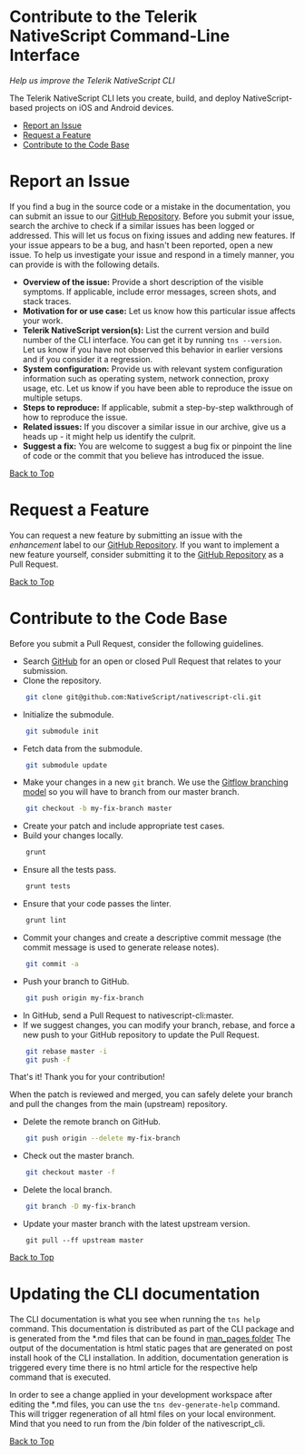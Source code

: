 Contribute to the Telerik NativeScript Command-Line Interface
===

*Help us improve the Telerik NativeScript CLI* 

The Telerik NativeScript CLI lets you create, build, and deploy NativeScript-based projects on iOS and Android devices.

* [Report an Issue](#bug "Learn how to report an issue")
* [Request a Feature](#request "Learn how to submit a feature or improvement request")
* [Contribute to the Code Base](#contribute "Learn how to submit your own improvements to the code")

Report an Issue
===
If you find a bug in the source code or a mistake in the documentation, you can submit an issue to our [GitHub Repository][2].
Before you submit your issue, search the archive to check if a similar issues has been logged or addressed. This will let us focus on fixing issues and adding new features.
If your issue appears to be a bug, and hasn't been reported, open a new issue. To help us investigate your issue and respond in a timely manner, you can provide is with the following details.

* **Overview of the issue:** Provide a short description of the visible symptoms. If applicable, include error messages, screen shots, and stack traces.
* **Motivation for or use case:** Let us know how this particular issue affects your work.
* **Telerik NativeScript version(s):** List the current version and build number of the CLI interface. You can get it by running `tns --version`. Let us know if you have not observed this behavior in earlier versions and if you consider it a regression.
* **System configuration:** Provide us with relevant system configuration information such as operating system, network connection, proxy usage, etc. Let us know if you have been able to reproduce the issue on multiple setups.
* **Steps to reproduce:** If applicable, submit a step-by-step walkthrough of how to reproduce the issue.
* **Related issues:** If you discover a similar issue in our archive, give us a heads up - it might help us identify the culprit.
* **Suggest a fix:** You are welcome to suggest a bug fix or pinpoint the line of code or the commit that you believe has introduced the issue.

[Back to Top][1]

Request a Feature
===
You can request a new feature by submitting an issue with the *enhancement* label to our [GitHub Repository][2].
If you want to implement a new feature yourself, consider submitting it to the [GitHub Repository][2] as a Pull Request.

[Back to Top][1]

Contribute to the Code Base
===

Before you submit a Pull Request, consider the following guidelines.

* Search <a href="https://github.com/NativeScript/nativescript-cli/pulls">GitHub</a> for an open or closed Pull Request that relates to your submission.
* Clone the repository.
```bash
    git clone git@github.com:NativeScript/nativescript-cli.git
```
* Initialize the submodule.
```bash
    git submodule init
```
* Fetch data from the submodule.
```bash
    git submodule update
```
* Make your changes in a new `git` branch. We use the <a href="http://nvie.com/posts/a-successful-git-branching-model/">Gitflow branching model</a> so you will have to branch from our master branch.
```bash
    git checkout -b my-fix-branch master
```
* Create your patch and include appropriate test cases.
* Build your changes locally.
```bash
    grunt
```
* Ensure all the tests pass.
```bash
    grunt tests
```
* Ensure that your code passes the linter.
```bash
    grunt lint
```
* Commit your changes and create a descriptive commit message (the commit message is used to generate release notes).
```bash
    git commit -a
```
* Push your branch to GitHub.
```bash
    git push origin my-fix-branch
```
* In GitHub, send a Pull Request to nativescript-cli:master.
* If we suggest changes, you can modify your branch, rebase, and force a new push to your GitHub repository to update the Pull Request.
```bash
    git rebase master -i
    git push -f
```

That's it! Thank you for your contribution!

When the patch is reviewed and merged, you can safely delete your branch and pull the changes from the main (upstream) repository.

* Delete the remote branch on GitHub.
```bash
    git push origin --delete my-fix-branch
```
* Check out the master branch.
```bash
    git checkout master -f
```
* Delete the local branch.
```bash
    git branch -D my-fix-branch
```
* Update your master branch with the latest upstream version.
```
    git pull --ff upstream master
```

[Back to Top][1]

Updating the CLI documentation
===

The CLI documentation is what you see when running the `tns help` command. 
This documentation is distributed as part of the CLI package and is generated from the *.md files that can be found in <a href="https://github.com/NativeScript/nativescript-cli/tree/master/docs/man_pages" target="_blank">man_pages folder</a>
The output of the documentation is html static pages that are generated on post install hook of the CLI installation. 
In addition, documentation generation is triggered every time there is no html article for the respective help command that is executed.

In order to see a change applied in your development workspace after editing the *.md files, you can use the `tns dev-generate-help` command. 
This will trigger regeneration of all html files on your local environment. Mind that you need to run from the /bin folder of the nativescript_cli.

[Back to Top][1]

[1]: #contribute-to-the-telerik-nativescript-command-line-interface
[2]: https://github.com/NativeScript/nativescript-cli
